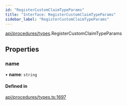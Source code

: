 ```yaml
---
id: "RegisterCustomClaimTypeParams"
title: "Interface: RegisterCustomClaimTypeParams"
sidebar_label: "RegisterCustomClaimTypeParams"
---
```


[api/procedures/types](../../../../../modules/API/Procedures/Types/Types.md).RegisterCustomClaimTypeParams

## Properties

### name

• **name**: `string`

#### Defined in

[api/procedures/types.ts:1697](https://github.com/PolymeshAssociation/polymesh-sdk/blob/88db4a911/src/api/procedures/types.ts#L1697)
